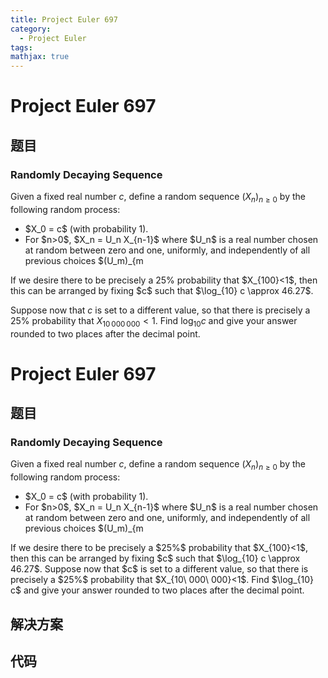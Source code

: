 ```yaml
---
title: Project Euler 697
category:
  - Project Euler
tags:
mathjax: true
---
```

<escape><!-- more --></escape>
    
# Project Euler 697
## 题目
### Randomly Decaying Sequence


Given a fixed real number $c$, define a random sequence $(X_n)_{n\ge 0}$ by the following random process:
<ul><li>$X_0 = c$ (with probability 1).</li>
<li>For $n>0$, $X_n = U_n X_{n-1}$ where $U_n$ is a real number chosen at random between zero and one, uniformly, and independently of all previous choices $(U_m)_{m<n}$.</li>
</ul>If we desire there to be precisely a 25% probability that $X_{100}<1$, then this can be arranged by fixing $c$ such that $\log_{10} c \approx 46.27$.

Suppose now that $c$ is set to a different value, so that there is precisely a 25% probability that $X_{10\,000\,000}<1$.
Find $\log_{10} c$ and give your answer rounded to two places after the decimal point.



# Project Euler 697
## 题目
### Randomly Decaying Sequence

Given a fixed real number $c$, define a random sequence $(X_n)_{n\ge 0}$ by the following random process:
<ul>
<li>$X_0 = c$ (with probability 1).</li>
<li>For $n>0$, $X_n = U_n X_{n-1}$ where $U_n$ is a real number chosen at random between zero and one, uniformly, and independently of all previous choices $(U_m)_{m<n}$.</li>
</ul>
If we desire there to be precisely a $25%$ probability that $X_{100}<1$, then this can be arranged by fixing $c$ such that $\log_{10} c \approx 46.27$.
Suppose now that $c$ is set to a different value, so that there is precisely a  $25%$ probability that $X_{10\ 000\ 000}<1$.
Find $\log_{10} c$ and give your answer rounded to two places after the decimal point.


## 解决方案


## 代码


